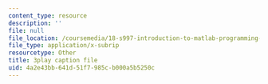 ```yaml
---
content_type: resource
description: ''
file: null
file_location: /coursemedia/18-s997-introduction-to-matlab-programming-fall-2011/4a2e43bb641d51f7985cb000a5b5250c_8wiIV-NfYwc.vtt
file_type: application/x-subrip
resourcetype: Other
title: 3play caption file
uid: 4a2e43bb-641d-51f7-985c-b000a5b5250c
---
```

